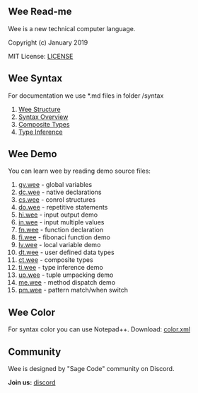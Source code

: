 ## Wee Read-me

Wee is a new technical computer language.

Copyright (c) January 2019 

MIT License: [LICENSE](LICENSE)

## Wee Syntax

For documentation we use *.md files in folder /syntax

1. [Wee Structure](syntax/structure.md)
1. [Syntax Overview](syntax/syntax.md)
1. [Composite Types](syntax/composite.md)
1. [Type Inference](syntax/inference.md)

## Wee Demo

You can learn wee by reading demo source files:

1. [gv.wee](demo/gv.wee) - global variables
1. [dc.wee](demo/dc.wee) - native declarations
1. [cs.wee](demo/cs.wee) - conrol structures
1. [do.wee](demo/do.wee) - repetitive statements
1. [hi.wee](demo/hi.wee) - input output demo
1. [in.wee](demo/in.wee) - input multiple values
1. [fn.wee](demo/fn.wee) - function declaration
1. [fi.wee](demo/fi.wee) - fibonaci function demo 
1. [lv.wee](demo/lv.wee) - local variable demo
1. [dt.wee](demo/dt.wee) - user defined data types
1. [ct.wee](demo/ct.wee) - composite types
1. [ti.wee](demo/ti.wee) - type inference demo
1. [up.wee](demo/up.wee) - tuple umpacking demo
1. [me.wee](demo/me.wee) - method dispatch demo
1. [pm.wee](demo/pm.wee) - pattern match/when switch

## Wee Color

For syntax color you can use Notepad++.
Download: [color.xml](syntax/color.xml)

## Community

Wee is designed by "Sage Code" community on Discord.

**Join us:** [discord](https://discord.gg/sNrcHur)